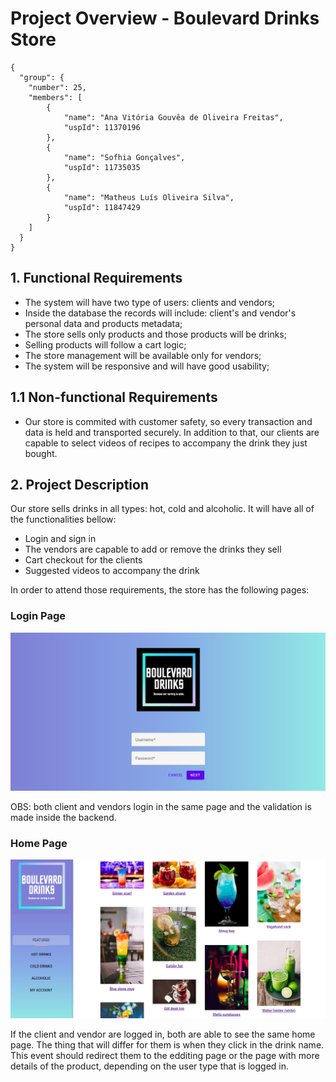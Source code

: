 # Project Overview - Boulevard Drinks Store
```
{
  "group": {
    "number": 25,
    "members": [
        {
            "name": "Ana Vitória Gouvêa de Oliveira Freitas",
            "uspId": 11370196
        },
        {
            "name": "Sofhia Gonçalves",
            "uspId": 11735035 
        },
        {
            "name": "Matheus Luís Oliveira Silva",
            "uspId": 11847429
        }
    ]
  }
}
```

## 1. Functional Requirements
-  The system will have two type of users: clients and vendors;
-  Inside the database the records will include: client's and vendor's personal data and products metadata;
-  The store sells only products and those products will be drinks;
-  Selling products will follow a cart logic;
-  The store management will be available only for vendors;
-  The system will be responsive and will have good usability;

## 1.1 Non-functional Requirements
- Our store is commited with customer safety, so every transaction and data is held and transported securely. In addition to that, our clients are capable to select videos of recipes to accompany the drink they just bought.

## 2. Project Description
Our store sells drinks in all types: hot, cold and alcoholic. It will have all of the functionalities bellow:

- Login and sign in
- The vendors are capable to add or remove the drinks they sell
- Cart checkout for the clients
- Suggested videos to accompany the drink

In order to attend those requirements, the store has the following pages:

### Login Page

![alt text](login_page.png)

OBS: both client and vendors login in the same page and the validation is made inside the backend.

### Home Page

![alt text](home_page.png)

If the client and vendor are logged in, both are able to see the same home page. The thing that will differ for them is when they click in the drink name. This event should redirect them to the edditing page or the page with more details of the product, depending on the user type that is logged in.
